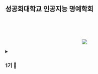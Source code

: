 <div align="center">
</div>

## 성공회대학교 인공지능 명예학회


</br></br></br>


<p align="center"><img src="https://github.com/Ryuchanghoon/Quality_improvement_GAN/assets/107829554/61552df9-80d6-46ee-a67e-9502929ded6d"/></p>

<details>
  
<summary>

<h3>
1기 🤖

  
</h3>
</summary>

#### [류창훈](https://github.com/Ryuchanghoon)

#### [박무재](https://github.com/Mujae)

#### [최민우](https://github.com/chaiminwoo0223)



</details>

